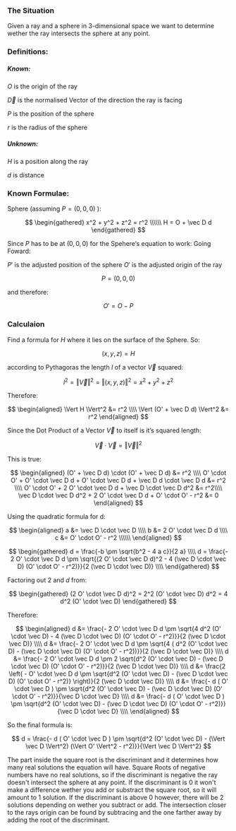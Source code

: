 ### The Situation
Given a ray and a sphere in 3-dimensional space we want to determine wether the ray intersects the sphere at any point.

### Definitions:

##### Known:

$O$ is the origin of the ray

$\vec D$ is the normalised Vector of the direction the ray is facing

$P$ is the position of the sphere

$r$ is the radius of the sphere

##### Unknown:

$H$ is a position along the ray

$d$ is distance

### Known Formulae:

Sphere (assuming $P = (0, 0, 0)$ ):

$$
\begin{gathered}
x^2 + y^2 + z^2 = r^2 \\\\\\
H = O + \vec D d
\end{gathered}
$$

Since $P$ has to be at $(0, 0, 0)$ for the Spehere‘s equation to work:
Going Foward:

$P'$ is the adjusted position of the sphere
$O'$ is the adjusted origin of the ray

$$
P = (0,0,0)
$$

and therefore:

$$
O' = O - P
$$


### Calculaion

Find a formula for $H$ where it lies on the surface of the Sphere.
So:

$$
(x,y,z) = H
$$

according to Pythagoras the length $l$ of a vector $\vec V$ squared:

$$
l^2 = \Vert \vec V \Vert^2 = \Vert (x,y,z) \Vert^2 = x^2 + y^2 + z^2
$$

Therefore:

$$
\begin{aligned}
\Vert H \Vert^2 &= r^2 \\\\
\Vert (O' + \vec D d) \Vert^2 &= r^2
\end{aligned}
$$

Since the Dot Product of a Vector $\vec V$ to itself is it’s squared length:

$$
\vec V \cdot \vec V = \Vert \vec V \Vert^2
$$

This is true:

$$
\begin{aligned}
(O' + \vec D d) \cdot (O' + \vec D d) &= r^2 \\\\
O' \cdot O' + O' \cdot \vec D d + O' \cdot \vec D d + \vec D d \cdot \vec D d &= r^2 \\\\
O' \cdot O' + 2 O' \cdot \vec D d + \vec D \cdot \vec D d^2 &= r^2\\\\
\vec D \cdot \vec D d^2 + 2 O' \cdot \vec D d + O' \cdot O' - r^2 &= 0
\end{aligned}
$$

Using the quadratic formula for d:

$$
\begin{aligned}
a &= \vec D \cdot \vec D \\\\
b &= 2 O' \cdot \vec D d \\\\
c &= O' \cdot O' - r^2 \\\\\\
\end{aligned}
$$

$$
\begin{gathered}
d = \frac{-b \pm \sqrt{b^2 - 4 a c}}{2 a} \\\\
d = \frac{- 2 O' \cdot \vec D d \pm \sqrt{(2 O' \cdot \vec D d)^2 - 4 (\vec D \cdot \vec D) (O' \cdot O' - r^2)}}{2 (\vec D \cdot \vec D)} \\\\
\end{gathered}
$$

Factoring out $2$ and $d$ from:

$$
\begin{gathered}
(2 O' \cdot \vec D d)^2 = 2^2 (O' \cdot \vec D) d^2 = 4 d^2 (O' \cdot \vec D)
\end{gathered}
$$

Therefore:

$$
\begin{aligned}
d &= \frac{- 2 O' \cdot \vec D d \pm \sqrt{4 d^2 (O' \cdot \vec D) - 4 (\vec D \cdot \vec D) (O' \cdot O' - r^2)}}{2 (\vec D \cdot \vec D)} \\\\
d &= \frac{- 2 O' \cdot \vec D d \pm \sqrt{4 ( d^2 (O' \cdot \vec D) - (\vec D \cdot \vec D) (O' \cdot O' - r^2))}}{2 (\vec D \cdot \vec D)} \\\\
d &= \frac{- 2 O' \cdot \vec D d \pm 2 \sqrt{d^2 (O' \cdot \vec D) - (\vec D \cdot \vec D) (O' \cdot O' - r^2)}}{2 (\vec D \cdot \vec D)} \\\\
d &= \frac{2 \left( - O' \cdot \vec D d \pm \sqrt{d^2 (O' \cdot \vec D) - (\vec D \cdot \vec D) (O' \cdot O' - r^2)} \right)}{2 (\vec D \cdot \vec D)} \\\\
d &= \frac{- d ( O' \cdot \vec D ) \pm \sqrt{d^2 (O' \cdot \vec D) - (\vec D \cdot \vec D) (O' \cdot O' - r^2)}}{\vec D \cdot \vec D} \\\\
d &= \frac{- d ( O' \cdot \vec D ) \pm \sqrt{d^2 (O' \cdot \vec D) - (\vec D \cdot \vec D) (O' \cdot O' - r^2)}}{\vec D \cdot \vec D} \\\\
\end{aligned}
$$

So the final formula is:

$$
d = \frac{- d ( O' \cdot \vec D ) \pm \sqrt{d^2 (O' \cdot \vec D) - (\Vert \vec D \Vert^2) (\Vert O' \Vert^2 - r^2)}}{\Vert \vec D \Vert^2}
$$

The part inside the square root is the discriminant and it determines how many real solutions the equation will have. Square Roots of negative numbers have no real solutions, so if the discriminant is negative the ray doesn't intersect the sphere at any point. If the discriminant is 0 it won't make a difference wether you add or substract the square root, so it will amount to 1 solution. If the discriminant is above 0 however, there will be 2 solutions depending on wether you subtract or add. The intersection closer to the rays origin can be found by subtracing and the one farther away by adding the root of the discriminant.